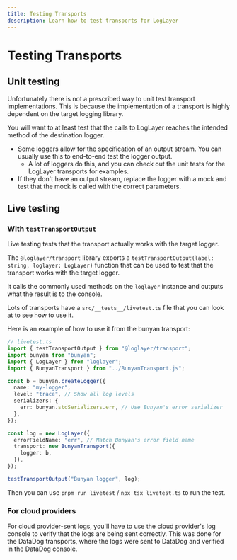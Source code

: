 ```yaml
---
title: Testing Transports
description: Learn how to test transports for LogLayer
---
```


# Testing Transports

## Unit testing

Unfortunately there is not a prescribed way to unit test transport implementations. 
This is because the implementation of a transport is highly dependent on the target logging library.

You will want to at least test that the calls to LogLayer reaches the intended method of the destination logger.

- Some loggers allow for the specification of an output stream. You can usually use this to end-to-end test the logger output.
  * A lot of loggers do this, and you can check out the unit tests for the LogLayer transports for examples.
- If they don't have an output stream, replace the logger with a mock and test that the mock is called with the correct parameters.

## Live testing

### With `testTransportOutput`

Live testing tests that the transport actually works with the target logger.

The `@loglayer/transport` library exports a `testTransportOutput(label: string, loglayer: LogLayer)` function that can be used to test 
that the transport works with the target logger.

It calls the commonly used methods on the `loglayer` instance and outputs what the result is to the console.

Lots of transports have a `src/__tests__/livetest.ts` file that you can look at to see how to use it.

Here is an example of how to use it from the bunyan transport:

```typescript
// livetest.ts
import { testTransportOutput } from "@loglayer/transport";
import bunyan from "bunyan";
import { LogLayer } from "loglayer";
import { BunyanTransport } from "../BunyanTransport.js";

const b = bunyan.createLogger({
  name: "my-logger",
  level: "trace", // Show all log levels
  serializers: {
    err: bunyan.stdSerializers.err, // Use Bunyan's error serializer
  },
});

const log = new LogLayer({
  errorFieldName: "err", // Match Bunyan's error field name
  transport: new BunyanTransport({
    logger: b,
  }),
});

testTransportOutput("Bunyan logger", log);
```

Then you can use `pnpm run livetest` / `npx tsx livetest.ts` to run the test.

### For cloud providers

For cloud provider-sent logs, you'll have to use the cloud provider's log console to verify that the logs are being sent correctly.
This was done for the DataDog transports, where the logs were sent to DataDog and verified in the DataDog console.

